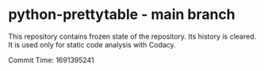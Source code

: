 # python-prettytable - main branch

This repository contains frozen state of the repository.
Its history is cleared. It is used only for static code
analysis with Codacy.

Commit Time: 1691395241
